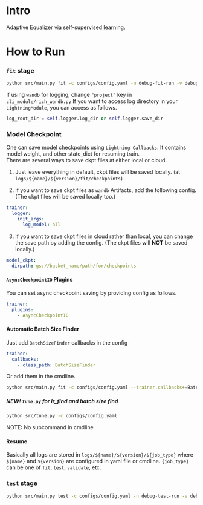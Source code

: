 # Intro
Adaptive Equalizer via self-supervised learning.

# How to Run
### `fit` stage 
```bash
python src/main.py fit -c configs/config.yaml -n debug-fit-run -v debug-version
```
If using `wandb` for logging, change `"project"` key in `cli_module/rich_wandb.py`
If you want to access log directory in your `LightningModule`, you can access as follows.
```python
log_root_dir = self.logger.log_dir or self.logger.save_dir
```


### Model Checkpoint
One can save model checkpoints using `Lightning Callbacks`. 
It contains model weight, and other state_dict for resuming train.  
There are several ways to save ckpt files at either local or cloud.

1. Just leave everything in default, ckpt files will be saved locally. (at `logs/${name}/${version}/fit/checkpoints`)

2. If you want to save ckpt files as `wandb` Artifacts, add the following config. (The ckpt files will be saved locally too.)
```yaml
trainer:
  logger:
    init_args:
      log_model: all
```
3. If you want to save ckpt files in cloud rather than local, you can change the save path by adding the config. (The ckpt files will **NOT** be saved locally.)
```yaml
model_ckpt:
  dirpath: gs://bucket_name/path/for/checkpoints
```

#### `AsyncCheckpointIO` Plugins
You can set async checkpoint saving by providing config as follows.  
```yaml
trainer:
  plugins:
    - AsyncCheckpointIO
```



#### Automatic Batch Size Finder
Just add `BatchSizeFinder` callbacks in the config
```yaml
trainer:
  callbacks:
    - class_path: BatchSizeFinder
```
Or add them in the cmdline.
```bash
python src/main.py fit -c configs/config.yaml --trainer.callbacks+=BatchSizeFinder
```

##### NEW! `tune.py` for lr_find and batch size find
```bash
python src/tune.py -c configs/config.yaml
```
NOTE: No subcommand in cmdline

#### Resume
Basically all logs are stored in `logs/${name}/${version}/${job_type}` where `${name}` and `${version}` are configured in yaml file or cmdline. 
`{job_type}` can be one of `fit`, `test`, `validate`, etc.
  

### `test` stage
```bash
python src/main.py test -c configs/config.yaml -n debug-test-run -v debug-version --ckpt_path YOUR_CKPT_PATH
```
